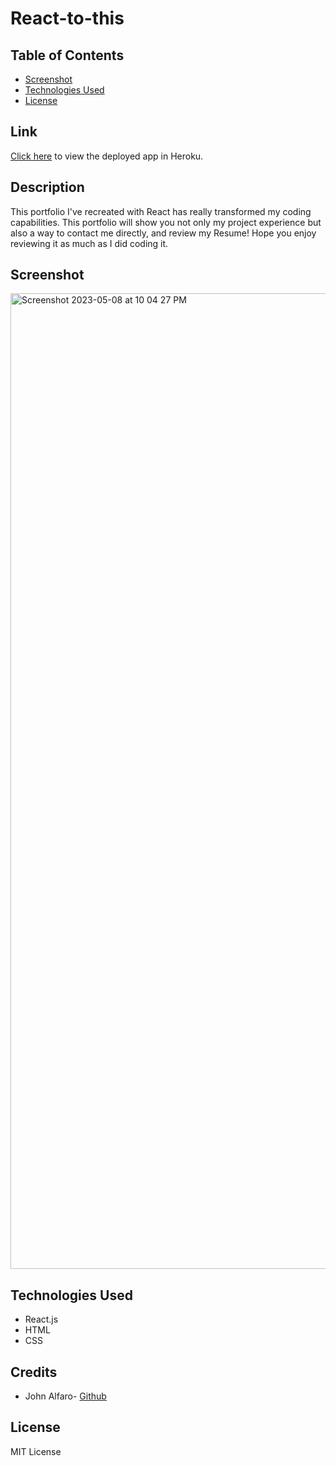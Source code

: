 # React-to-this

## Table of Contents

* [Screenshot](#screenshot)
* [Technologies Used](#technologies-used)
* [License](#license)

## Link  

[Click here](https://text-edit-this.herokuapp.com/) to view the deployed app in Heroku.   

## Description  

This portfolio I've recreated with React has really transformed my coding capabilities. This portfolio will show you not only my project experience but also a way to contact me directly, and review my Resume! Hope you enjoy reviewing it as much as I did coding it.

## Screenshot  

<img width="1561" alt="Screenshot 2023-05-08 at 10 04 27 PM" src="https://user-images.githubusercontent.com/118412985/236983509-050e3a6e-7be3-438c-999b-b7c099341afd.png">


## Technologies Used    

* React.js
* HTML
* CSS


## Credits

* John Alfaro- [Github](https://github.com/jdalfaro4) 

## License

MIT License